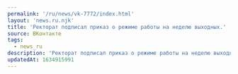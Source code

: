 ```yaml
---
permalink: '/ru/news/vk-7772/index.html'
layout: 'news.ru.njk'
title: 'Ректорат подписал приказ о режиме работы на неделю выходных.'
source: ВКонтакте
tags:
  - news_ru
description: 'Ректорат подписал приказ о режиме работы на неделю выходных.'
updatedAt: 1634915991
---
```

